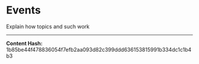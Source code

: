 
Events
======


Explain how topics and such work



-----
**Content Hash:** 1b85be44f478836054f7efb2aa093d82c399ddd636153815991b334dc1c1b4b3